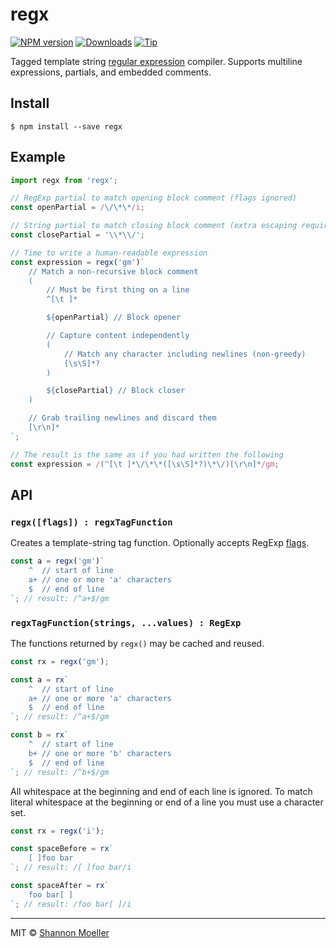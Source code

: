 # regx

[![NPM version][npm-img]][npm-url] [![Downloads][downloads-img]][npm-url] [![Tip][amazon-img]][amazon-url]

Tagged template string [regular expression][guide] compiler. Supports multiline expressions, partials, and embedded comments.

## Install

    $ npm install --save regx

## Example

```js
import regx from 'regx';

// RegExp partial to match opening block comment (flags ignored)
const openPartial = /\/\*\*/i;

// String partial to match closing block comment (extra escaping required)
const closePartial = '\\*\\/';

// Time to write a human-readable expression
const expression = regx('gm')`
    // Match a non-recursive block comment
    (
        // Must be first thing on a line
        ^[\t ]*

        ${openPartial} // Block opener

        // Capture content independently
        (
            // Match any character including newlines (non-greedy)
            [\s\S]*?
        )

        ${closePartial} // Block closer
    )

    // Grab trailing newlines and discard them
    [\r\n]*
`;

// The result is the same as if you had written the following
const expression = /(^[\t ]*\/\*\*([\s\S]*?)\*\/)[\r\n]*/gm;
```

## API

### `regx([flags]) : regxTagFunction`

Creates a template-string tag function. Optionally accepts RegExp [flags][flags].

```js
const a = regx('gm')`
    ^  // start of line
    a+ // one or more 'a' characters
    $  // end of line
`; // result: /^a+$/gm
```

### `regxTagFunction(strings, ...values) : RegExp`

The functions returned by `regx()` may be cached and reused.

```js
const rx = regx('gm');

const a = rx`
    ^  // start of line
    a+ // one or more 'a' characters
    $  // end of line
`; // result: /^a+$/gm

const b = rx`
    ^  // start of line
    b+ // one or more 'b' characters
    $  // end of line
`; // result: /^b+$/gm
```

All whitespace at the beginning and end of each line is ignored. To match literal whitespace at the beginning or end of a line you must use a character set.

```js
const rx = regx('i');

const spaceBefore = rx`
    [ ]foo bar
`; // result: /[ ]foo bar/i

const spaceAfter = rx`
    foo bar[ ]
`; // result: /foo bar[ ]/i
```

----

MIT © [Shannon Moeller](http://shannonmoeller.com)

[guide]: https://developer.mozilla.org/en-US/docs/Web/JavaScript/Guide/Regular_Expressions
[flags]: https://developer.mozilla.org/en-US/docs/Web/JavaScript/Guide/Regular_Expressions#Advanced_searching_with_flags

[amazon-img]:    https://img.shields.io/badge/amazon-tip_jar-yellow.svg?style=flat-square
[amazon-url]:    https://www.amazon.com/gp/registry/wishlist/1VQM9ID04YPC5?sort=universal-price
[downloads-img]: http://img.shields.io/npm/dm/regx.svg?style=flat-square
[npm-img]:       http://img.shields.io/npm/v/regx.svg?style=flat-square
[npm-url]:       https://npmjs.org/package/regx
